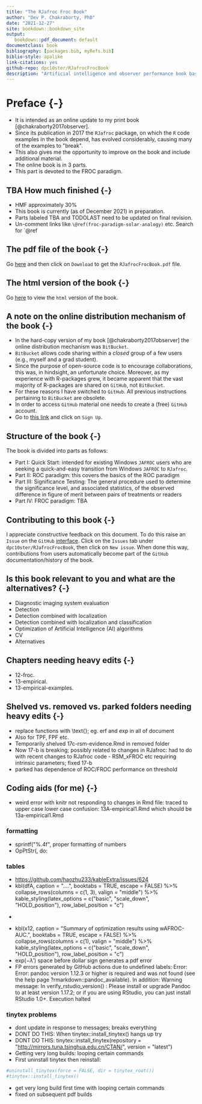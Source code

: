 ```yaml
--- 
title: "The RJafroc Froc Book"
author: "Dev P. Chakraborty, PhD"
date: "2021-12-27"
site: bookdown::bookdown_site
output: 
   bookdown::pdf_document: default
documentclass: book
bibliography: [packages.bib, myRefs.bib]
biblio-style: apalike
link-citations: yes
github-repo: dpc10ster/RJafrocFrocBook
description: "Artificial intelligence and observer performance book based on RJafroc."
---
```






# Preface {-}

* It is intended as an online update to my print book [@chakraborty2017observer]. 
* Since its publication in 2017 the `RJafroc` package, on which the `R` code examples in the book depend, has evolved considerably, causing many of the examples to "break". 
* This also gives me the opportunity to improve on the book and include additional material.
* The online book is in 3 parts.
* This part is devoted to the FROC paradigm.



## TBA How much finished {-}

* HMF approximately 30%
* This book is currently (as of December 2021) in preparation. 
* Parts labeled TBA and TODOLAST need to be updated on final revision.
* Un-comment links like `\@ref(froc-paradigm-solar-analogy)` etc. Search for `\@ref



## The pdf file of the book {-}

Go [here](https://github.com/dpc10ster/RJafrocFrocBook/blob/gh-pages/RJafrocFrocBook.pdf) and then click on `Download` to get the `RJafrocFrocBook.pdf` file.


## The html version of the book {-}
Go [here](https://dpc10ster.github.io/RJafrocFrocBook/) to view the `html` version of the book.


## A note on the online distribution mechanism of the book {-}
* In the hard-copy version of my book [@chakraborty2017observer] the online distribution mechanism was `BitBucket`. 
* `BitBucket` allows code sharing within a _closed_ group of a few users (e.g., myself and a grad student). 
* Since the purpose of open-source code is to encourage collaborations, this was, in hindsight, an unfortunate choice. Moreover, as my experience with R-packages grew, it became apparent that the vast majority of R-packages are shared on `GitHub`, not `BitBucket`. 
* For these reasons I have switched to `GitHub`. All previous instructions pertaining to `BitBucket` are obsolete.
* In order to access `GitHub` material one needs to create a (free) `GitHub` account. 
* Go to [this link](https://github.com) and click on `Sign Up`.


## Structure of the book {-}
The book is divided into parts as follows:

* Part I: Quick Start: intended for existing Windows `JAFROC` users who are seeking a quick-and-easy transition from Windows `JAFROC` to `RJafroc`. 
* Part II: ROC paradigm: this covers the basics of the ROC paradigm 
* Part III: Significance Testing: The general procedure used to determine the significance level, and associated statistics, of the observed difference in figure of merit between pairs of treatments or readers
* Part IV: FROC paradigm: TBA


## Contributing to this book {-}

I appreciate constructive feedback on this document. To do this raise an `Issue` on the `GitHub` [interface](https://github.com/dpc10ster/RJafrocFrocBook). Click on the `Issues` tab under `dpc10ster/RJafrocFrocBook`, then click on `New issue`. When done this way, contributions from users automatically become part of the `GitHub` documentation/history of the book.



## Is this book relevant to you and what are the alternatives? {-}

* Diagnostic imaging system evaluation
* Detection
* Detection combined with localization
* Detection combined with localization and classification
* Optimization of Artificial Intelligence (AI) algorithms
* CV
* Alternatives




## Chapters needing heavy edits {-}

* 12-froc.
* 13-empirical.
* 13-empirical-examples.


## Shelved vs. removed vs. parked folders needing heavy edits {-}

* replace functions with \text{}; eg. erf and exp in all of document
* Also for TPF, FPF etc.
* Temporarily shelved 17c-rsm-evidence.Rmd in removed folder
* Now 17-b is breaking; possibly related to changes in RJafroc: had to do with recent changes to RJafroc code - RSM_xFROC etc requiring intrinsic parameters; fixed 17-b
* parked has dependence of ROC/FROC performance on threshold


## Coding aids (for me) {-}

* weird error with knitr not responding to changes in Rmd file: traced to upper case lower case confusion: 13A-empirical1.Rmd which should be 13a-empirical1.Rmd

### formatting
* sprintf("%.4f", proper formatting of numbers
* OpPtStr(, do:

### tables

* https://github.com/haozhu233/kableExtra/issues/624
* kbl(dfA, caption = "....", booktabs = TRUE, escape = FALSE) %>% collapse_rows(columns = c(1, 3), valign = "middle") %>% kable_styling(latex_options = c("basic", "scale_down", "HOLD_position"), row_label_position = "c") 
* ```{r, attr.source = ".numberLines"}
* kbl(x12, caption = "Summary of optimization results using wAFROC-AUC.", booktabs = TRUE, escape = FALSE) %>% collapse_rows(columns = c(1), valign = "middle") %>% kable_styling(latex_options = c("basic", "scale_down", "HOLD_position"), row_label_position = "c") 
* $\text{exp} \left ( -\lambda' \right )$ space before dollar sign generates a pdf error 
* FP errors generated by GitHub actions due to undefined labels:
Error: Error: pandoc version 1.12.3 or higher is required and was not found (see the help page ?rmarkdown::pandoc_available).
In addition: Warning message:
In verify_rstudio_version() :
Please install or upgrade Pandoc to at least version 1.17.2; or if you are using RStudio, you can just install RStudio 1.0+.
Execution halted

### tinytex problems

* dont update in response to messages; breaks everything
* DONT DO THIS: When tinytex::install_tinytex() hangs up try
* DONT DO THIS: tinytex::install_tinytex(repository = "http://mirrors.tuna.tsinghua.edu.cn/CTAN/", version = "latest")
* Getting very long builds: looping certain commands
* First uninstall tinytex then reinstall:

```r
#uninstall_tinytex(force = FALSE, dir = tinytex_root())
#tinytex::install_tinytex()
```
* get very long build first time with looping certain commands
* fixed on subsequent pdf builds

